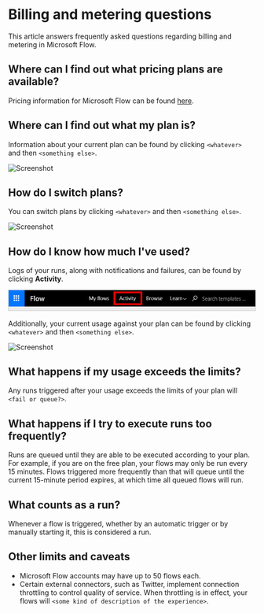 <properties
    pageTitle="Billing and Metering Questions | Microsoft Flow"
    description="Answers to frequently asked questions regarding billing and metering in Microsoft Flow"
    services=""
    suite="flow"
    documentationCenter="na"
    authors="camsoper"
    manager="aftowen"
    editor=""
    tags=""/>

<tags
   ms.service="flow"
   ms.devlang="na"
   ms.topic="article"
   ms.tgt_pltfrm="na"
   ms.workload="na"
   ms.date="10/04/2016"
   ms.author="casoper"/>

# Billing and metering questions

This article answers frequently asked questions regarding billing and metering in Microsoft Flow.

## Where can I find out what pricing plans are available?

Pricing information for Microsoft Flow can be found [here](#tbd).

## Where can I find out what my plan is?

Information about your current plan can be found by clicking `<whatever>` and then `<something else>`.

![Screenshot](#tbd)

## How do I switch plans?

You can switch plans by clicking `<whatever>` and then `<something else>`.

![Screenshot](#tbd)

## How do I know how much I've used?

Logs of your runs, along with notifications and failures, can be found by clicking **Activity**.

![Screenshot](./media/billing-questions/activity-link.png)

Additionally, your current usage against your plan can be found by clicking `<whatever>` and then `<something else>`.   

![Screenshot](#tbd)

## What happens if my usage exceeds the limits?

Any runs triggered after your usage exceeds the limits of your plan will `<fail or queue?>`.

## What happens if I try to execute runs too frequently? 

Runs are queued until they are able to be executed according to your plan.  For example, if you are on the free plan, your flows may only be run every 15 minutes.  Flows triggered more frequently than that will queue until the current 15-minute period expires, at which time all queued flows will run.  

## What counts as a run?

Whenever a flow is triggered, whether by an automatic trigger or by manually starting it, this is considered a run. 

## Other limits and caveats

- Microsoft Flow accounts may have up to 50 flows each.
- Certain external connectors, such as Twitter, implement connection throttling to control quality of service.  When throttling is in effect, your flows will `<some kind of description of the experience>`.